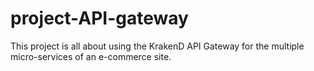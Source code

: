 # project-API-gateway
This project is all about using the KrakenD API Gateway for the multiple micro-services of an e-commerce site. 
